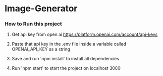 # Image-Generator

### How to Run this project

1. Get api key from open ai
https://platform.openai.com/account/api-keys

2. Paste that api key in the .env file inside a variable called OPENAI_API_KEY as a string

3. Save and run 'npm install' to install all dependencies

4. Run 'npm start' to start the project on localhost 3000
